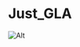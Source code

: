 # Just_GLA

![Alt](https://repobeats.axiom.co/api/embed/a7fc2468301d70843642d37e042ebd747d9d9469.svg "Repobeats analytics image")


